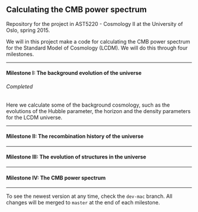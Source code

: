 ##	Calculating the CMB power spectrum
Repository for the project in AST5220 - Cosmology II at the University of Oslo, spring 2015.

We will in this project make a code for calculating the CMB power spectrum for the Standard Model of
Cosmology (LCDM). We will do this through four milestones. 
***
#### Milestone I: The background evolution of the universe
###### Completed
Here we calculate some of the background cosmology, such as the evolutions of the Hubble parameter,
the horizon and the density parameters for the LCDM universe.
***
#### Milestone II: The recombination history of the universe
***
#### Milestone III: The evolution of structures in the universe
***
#### Milestone IV: The CMB power spectrum
***

To see the newest version at any time, check the `dev-mac` branch. All changes will be merged to
`master` at the end of each milestone.
